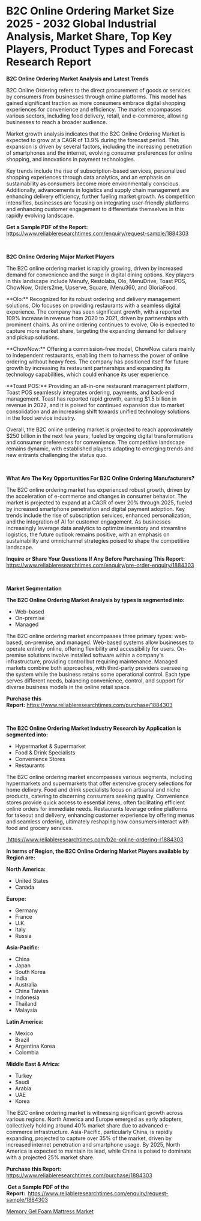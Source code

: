 <p><h1>B2C Online Ordering Market Size 2025 - 2032 Global Industrial Analysis, Market Share, Top Key Players, Product Types and Forecast Research Report</h1></p><p><strong>B2C Online Ordering Market Analysis and Latest Trends</strong></p>
<p><p>B2C Online Ordering refers to the direct procurement of goods or services by consumers from businesses through online platforms. This model has gained significant traction as more consumers embrace digital shopping experiences for convenience and efficiency. The market encompasses various sectors, including food delivery, retail, and e-commerce, allowing businesses to reach a broader audience.</p><p>Market growth analysis indicates that the B2C Online Ordering Market is expected to grow at a CAGR of 13.9% during the forecast period. This expansion is driven by several factors, including the increasing penetration of smartphones and the internet, evolving consumer preferences for online shopping, and innovations in payment technologies. </p><p>Key trends include the rise of subscription-based services, personalized shopping experiences through data analytics, and an emphasis on sustainability as consumers become more environmentally conscious. Additionally, advancements in logistics and supply chain management are enhancing delivery efficiency, further fueling market growth. As competition intensifies, businesses are focusing on integrating user-friendly platforms and enhancing customer engagement to differentiate themselves in this rapidly evolving landscape.</p></p>
<p><strong>Get a Sample PDF of the Report:&nbsp;</strong> <a href="https://www.reliableresearchtimes.com/enquiry/request-sample/1884303?utm_campaign=3002&utm_medium=2&utm_source=Github&utm_content=ia&utm_term=28032025&utm_id=b2c-online-ordering">https://www.reliableresearchtimes.com/enquiry/request-sample/1884303</a></p>
<p>&nbsp;</p>
<p><strong>B2C Online Ordering Major Market Players</strong></p>
<p><p>The B2C online ordering market is rapidly growing, driven by increased demand for convenience and the surge in digital dining options. Key players in this landscape include Menufy, Restolabs, Olo, MenuDrive, Toast POS, ChowNow, Orders2me, Upserve, Square, iMenu360, and GloriaFood. </p><p>**Olo:** Recognized for its robust ordering and delivery management solutions, Olo focuses on providing restaurants with a seamless digital experience. The company has seen significant growth, with a reported 109% increase in revenue from 2020 to 2021, driven by partnerships with prominent chains. As online ordering continues to evolve, Olo is expected to capture more market share, targeting the expanding demand for delivery and pickup solutions.</p><p>**ChowNow:** Offering a commission-free model, ChowNow caters mainly to independent restaurants, enabling them to harness the power of online ordering without heavy fees. The company has positioned itself for future growth by increasing its restaurant partnerships and expanding its technology capabilities, which could enhance its user experience. </p><p>**Toast POS:** Providing an all-in-one restaurant management platform, Toast POS seamlessly integrates ordering, payments, and back-end management. Toast has reported rapid growth, earning $1.5 billion in revenue in 2022, and it is poised for continued expansion due to market consolidation and an increasing shift towards unified technology solutions in the food service industry.</p><p>Overall, the B2C online ordering market is projected to reach approximately $250 billion in the next few years, fueled by ongoing digital transformations and consumer preferences for convenience. The competitive landscape remains dynamic, with established players adapting to emerging trends and new entrants challenging the status quo.</p></p>
<p>&nbsp;</p>
<p><strong>What Are The Key Opportunities For B2C Online Ordering Manufacturers?</strong></p>
<p><p>The B2C online ordering market has experienced robust growth, driven by the acceleration of e-commerce and changes in consumer behavior. The market is projected to expand at a CAGR of over 20% through 2025, fueled by increased smartphone penetration and digital payment adoption. Key trends include the rise of subscription services, enhanced personalization, and the integration of AI for customer engagement. As businesses increasingly leverage data analytics to optimize inventory and streamline logistics, the future outlook remains positive, with an emphasis on sustainability and omnichannel strategies poised to shape the competitive landscape.</p></p>
<p><strong>Inquire or Share Your Questions If Any Before Purchasing This Report:</strong> <a href="https://www.reliableresearchtimes.com/enquiry/pre-order-enquiry/1884303?utm_campaign=3002&utm_medium=2&utm_source=Github&utm_content=ia&utm_term=28032025&utm_id=b2c-online-ordering">https://www.reliableresearchtimes.com/enquiry/pre-order-enquiry/1884303</a></p>
<p>&nbsp;</p>
<p><strong>Market Segmentation</strong></p>
<p><strong>The B2C Online Ordering Market Analysis by types is segmented into:</strong></p>
<p><ul><li>Web-based</li><li>On-premise</li><li>Managed</li></ul></p>
<p><p>The B2C online ordering market encompasses three primary types: web-based, on-premise, and managed. Web-based systems allow businesses to operate entirely online, offering flexibility and accessibility for users. On-premise solutions involve installed software within a company's infrastructure, providing control but requiring maintenance. Managed markets combine both approaches, with third-party providers overseeing the system while the business retains some operational control. Each type serves different needs, balancing convenience, control, and support for diverse business models in the online retail space.</p></p>
<p><strong>Purchase this Report:&nbsp;</strong><a href="https://www.reliableresearchtimes.com/purchase/1884303?utm_campaign=3002&utm_medium=2&utm_source=Github&utm_content=ia&utm_term=28032025&utm_id=b2c-online-ordering">https://www.reliableresearchtimes.com/purchase/1884303</a></p>
<p>&nbsp;</p>
<p><strong>The B2C Online Ordering Market Industry Research by Application is segmented into:</strong></p>
<p><ul><li>Hypermarket & Supermarket</li><li>Food & Drink Specialists</li><li>Convenience Stores</li><li>Restaurants</li></ul></p>
<p><p>The B2C online ordering market encompasses various segments, including hypermarkets and supermarkets that offer extensive grocery selections for home delivery. Food and drink specialists focus on artisanal and niche products, catering to discerning consumers seeking quality. Convenience stores provide quick access to essential items, often facilitating efficient online orders for immediate needs. Restaurants leverage online platforms for takeout and delivery, enhancing customer experience by offering menus and seamless ordering, ultimately reshaping how consumers interact with food and grocery services.</p></p>
<p><a href="https://www.reliableresearchtimes.com/b2c-online-ordering-r1884303?utm_campaign=3002&utm_medium=2&utm_source=Github&utm_content=ia&utm_term=28032025&utm_id=b2c-online-ordering">&nbsp;https://www.reliableresearchtimes.com/b2c-online-ordering-r1884303</a></p>
<p><strong>In terms of Region, the B2C Online Ordering Market Players available by Region are:</strong></p>
<p>
    <p> <strong> North America: </strong>
        <ul>
            <li>United States</li>
            <li>Canada</li>
        </ul>
        </p> 
    <p> <strong> Europe: </strong>
        <ul>
            <li>Germany</li>
            <li>France</li>
            <li>U.K.</li>
            <li>Italy</li>
            <li>Russia</li>
        </ul>
        </p> 
    <p> <strong> Asia-Pacific: </strong>
        <ul>
            <li>China</li>
            <li>Japan</li>
            <li>South Korea</li>
            <li>India</li>
            <li>Australia</li>
            <li>China Taiwan</li>
            <li>Indonesia</li>
            <li>Thailand</li>
            <li>Malaysia</li>
        </ul>
        </p> 
    <p> <strong> Latin America: </strong>
        <ul>
            <li>Mexico</li>
            <li>Brazil</li>
            <li>Argentina Korea</li>
            <li>Colombia</li>
        </ul>
        </p> 
    <p> <strong> Middle East & Africa: </strong>
        <ul>
            <li>Turkey</li>
            <li>Saudi</li>
            <li>Arabia</li>
            <li>UAE</li>
            <li>Korea</li>
        </ul>
    </p>
    </p>
<p><p>The B2C online ordering market is witnessing significant growth across various regions. North America and Europe emerged as early adopters, collectively holding around 40% market share due to advanced e-commerce infrastructure. Asia-Pacific, particularly China, is rapidly expanding, projected to capture over 35% of the market, driven by increased internet penetration and smartphone usage. By 2025, North America is expected to maintain its lead, while China is poised to dominate with a projected 25% market share.</p></p>
<p><strong>Purchase this Report: </strong><a href="https://www.reliableresearchtimes.com/purchase/1884303?utm_campaign=3002&utm_medium=2&utm_source=Github&utm_content=ia&utm_term=28032025&utm_id=b2c-online-ordering">https://www.reliableresearchtimes.com/purchase/1884303</a></p>
<p>&nbsp;<strong>Get a Sample PDF of the Report:&nbsp;&nbsp;</strong><a href="https://www.reliableresearchtimes.com/enquiry/request-sample/1884303?utm_campaign=3002&utm_medium=2&utm_source=Github&utm_content=ia&utm_term=28032025&utm_id=b2c-online-ordering">https://www.reliableresearchtimes.com/enquiry/request-sample/1884303</a></p>
<p><strong></strong></p>
<p><p><a href="https://github.com/guinoopandam/Market-Research-Report-List-1/blob/main/memory-gel-foam-mattress-market.md?utm_campaign=3002&utm_medium=2&utm_source=Github&utm_content=ia&utm_term=28032025&utm_id=b2c-online-ordering">Memory Gel Foam Mattress Market</a></p></p>